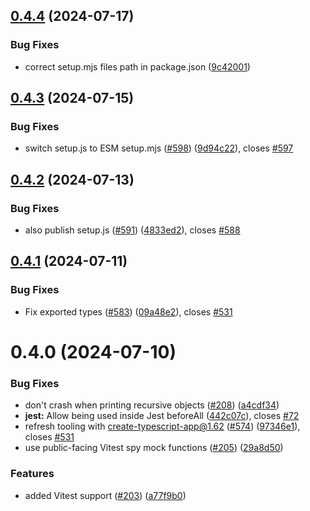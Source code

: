 ## [0.4.4](https://github.com/JoshuaKGoldberg/console-fail-test/compare/0.4.3...0.4.4) (2024-07-17)

### Bug Fixes

- correct setup.mjs files path in package.json ([9c42001](https://github.com/JoshuaKGoldberg/console-fail-test/commit/9c4200164aeb1691b8ef318c9e4cd2af277a69fc))

## [0.4.3](https://github.com/JoshuaKGoldberg/console-fail-test/compare/0.4.2...0.4.3) (2024-07-15)

### Bug Fixes

- switch setup.js to ESM setup.mjs ([#598](https://github.com/JoshuaKGoldberg/console-fail-test/issues/598)) ([9d94c22](https://github.com/JoshuaKGoldberg/console-fail-test/commit/9d94c22a9fae253c1310ecba592e549a565ffa07)), closes [#597](https://github.com/JoshuaKGoldberg/console-fail-test/issues/597)

## [0.4.2](https://github.com/JoshuaKGoldberg/console-fail-test/compare/0.4.1...0.4.2) (2024-07-13)

### Bug Fixes

- also publish setup.js ([#591](https://github.com/JoshuaKGoldberg/console-fail-test/issues/591)) ([4833ed2](https://github.com/JoshuaKGoldberg/console-fail-test/commit/4833ed26675b493eec8d3b64916132589e02e06b)), closes [#588](https://github.com/JoshuaKGoldberg/console-fail-test/issues/588)

## [0.4.1](https://github.com/JoshuaKGoldberg/console-fail-test/compare/0.4.0...0.4.1) (2024-07-11)

### Bug Fixes

- Fix exported types ([#583](https://github.com/JoshuaKGoldberg/console-fail-test/issues/583)) ([09a48e2](https://github.com/JoshuaKGoldberg/console-fail-test/commit/09a48e2206ccc5f659f11d516ca4d973ef9a01a3)), closes [#531](https://github.com/JoshuaKGoldberg/console-fail-test/issues/531)

# 0.4.0 (2024-07-10)

### Bug Fixes

- don't crash when printing recursive objects ([#208](https://github.com/JoshuaKGoldberg/console-fail-test/issues/208)) ([a4cdf34](https://github.com/JoshuaKGoldberg/console-fail-test/commit/a4cdf3453bc17a3b90196e1cf5b154f474364e41))
- **jest:** Allow being used inside Jest beforeAll ([442c07c](https://github.com/JoshuaKGoldberg/console-fail-test/commit/442c07c57189bd177bfc6a6156ce050af739c97f)), closes [#72](https://github.com/JoshuaKGoldberg/console-fail-test/issues/72)
- refresh tooling with create-typescript-app@1.62 ([#574](https://github.com/JoshuaKGoldberg/console-fail-test/issues/574)) ([97346e1](https://github.com/JoshuaKGoldberg/console-fail-test/commit/97346e19ecf93b0c4fd0da4c94392174d8020077)), closes [#531](https://github.com/JoshuaKGoldberg/console-fail-test/issues/531)
- use public-facing Vitest spy mock functions ([#205](https://github.com/JoshuaKGoldberg/console-fail-test/issues/205)) ([29a8d50](https://github.com/JoshuaKGoldberg/console-fail-test/commit/29a8d50af467e2a80e5406027c7bc4cd6e8320bc))

### Features

- added Vitest support ([#203](https://github.com/JoshuaKGoldberg/console-fail-test/issues/203)) ([a77f9b0](https://github.com/JoshuaKGoldberg/console-fail-test/commit/a77f9b0deed60293d6c2b73167c74922c50ca861))
